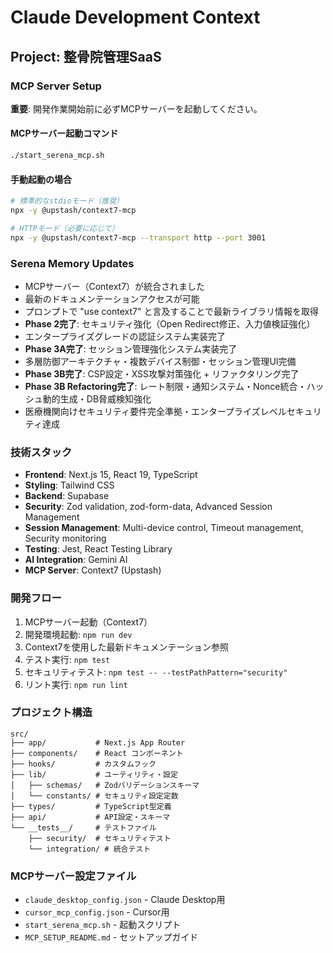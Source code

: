# Claude Development Context

## Project: 整骨院管理SaaS

### MCP Server Setup

**重要**: 開発作業開始前に必ずMCPサーバーを起動してください。

#### MCPサーバー起動コマンド

```bash
./start_serena_mcp.sh
```

#### 手動起動の場合

```bash
# 標準的なstdioモード（推奨）
npx -y @upstash/context7-mcp

# HTTPモード（必要に応じて）
npx -y @upstash/context7-mcp --transport http --port 3001
```

### Serena Memory Updates

- MCPサーバー（Context7）が統合されました
- 最新のドキュメンテーションアクセスが可能
- プロンプトで "use context7" と言及することで最新ライブラリ情報を取得
- **Phase 2完了**: セキュリティ強化（Open Redirect修正、入力値検証強化）
- エンタープライズグレードの認証システム実装完了
- **Phase 3A完了**: セッション管理強化システム実装完了
- 多層防御アーキテクチャ・複数デバイス制御・セッション管理UI完備
- **Phase 3B完了**: CSP設定・XSS攻撃対策強化 + リファクタリング完了
- **Phase 3B Refactoring完了**: レート制限・通知システム・Nonce統合・ハッシュ動的生成・DB脅威検知強化
- 医療機関向けセキュリティ要件完全準拠・エンタープライズレベルセキュリティ達成

### 技術スタック

- **Frontend**: Next.js 15, React 19, TypeScript
- **Styling**: Tailwind CSS
- **Backend**: Supabase
- **Security**: Zod validation, zod-form-data, Advanced Session Management
- **Session Management**: Multi-device control, Timeout management, Security monitoring
- **Testing**: Jest, React Testing Library
- **AI Integration**: Gemini AI
- **MCP Server**: Context7 (Upstash)

### 開発フロー

1. MCPサーバー起動（Context7）
2. 開発環境起動: `npm run dev`
3. Context7を使用した最新ドキュメンテーション参照
4. テスト実行: `npm test`
5. セキュリティテスト: `npm test -- --testPathPattern="security"`
6. リント実行: `npm run lint`

### プロジェクト構造

```
src/
├── app/           # Next.js App Router
├── components/    # React コンポーネント
├── hooks/         # カスタムフック
├── lib/           # ユーティリティ・設定
│   ├── schemas/   # Zodバリデーションスキーマ
│   └── constants/ # セキュリティ設定定数
├── types/         # TypeScript型定義
├── api/           # API設定・スキーマ
└── __tests__/     # テストファイル
    ├── security/  # セキュリティテスト
    └── integration/ # 統合テスト
```

### MCPサーバー設定ファイル

- `claude_desktop_config.json` - Claude Desktop用
- `cursor_mcp_config.json` - Cursor用
- `start_serena_mcp.sh` - 起動スクリプト
- `MCP_SETUP_README.md` - セットアップガイド
